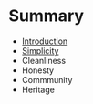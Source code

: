 # Summary

* [Introduction](README.md)
* [Simplicity](simplicity.md)
* Cleanliness
* Honesty
* Commmunity
* Heritage

